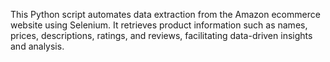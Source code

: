 This Python script automates data extraction from the Amazon ecommerce website using Selenium. It retrieves product information such as names, prices, descriptions, ratings, and reviews, facilitating data-driven insights and analysis.
